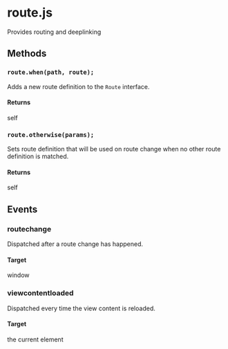 # route.js
Provides routing and deeplinking

## Methods

### `route.when(path, route);`
Adds a new route definition to the `Route` interface.

#### Returns
self

### `route.otherwise(params);`
Sets route definition that will be used on route change when no other route
definition is matched.

#### Returns
self

## Events

### routechange
Dispatched after a route change has happened.

#### Target
window

### viewcontentloaded
Dispatched every time the view content is reloaded.

#### Target
the current element
